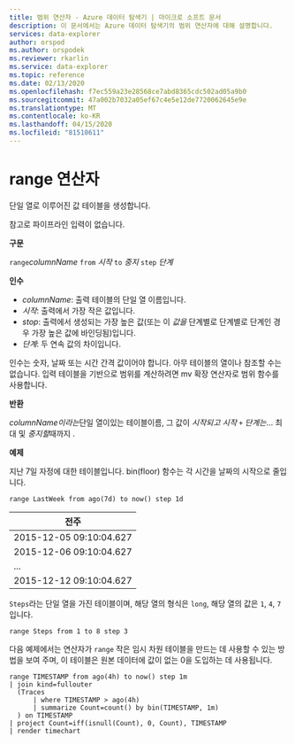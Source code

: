 ```yaml
---
title: 범위 연산자 - Azure 데이터 탐색기 | 마이크로 소프트 문서
description: 이 문서에서는 Azure 데이터 탐색기의 범위 연산자에 대해 설명합니다.
services: data-explorer
author: orspod
ms.author: orspodek
ms.reviewer: rkarlin
ms.service: data-explorer
ms.topic: reference
ms.date: 02/13/2020
ms.openlocfilehash: f7ec559a23e28568ce7abd8365cdc502ad05a9b0
ms.sourcegitcommit: 47a002b7032a05ef67c4e5e12de7720062645e9e
ms.translationtype: MT
ms.contentlocale: ko-KR
ms.lasthandoff: 04/15/2020
ms.locfileid: "81510611"
---
```

# <a name="range-operator"></a>range 연산자

단일 열로 이루어진 값 테이블을 생성합니다.

참고로 파이프라인 입력이 없습니다. 

**구문**

`range`*columnName* `from` *시작* `to` *중지* `step` *단계*

**인수**

* *columnName*: 출력 테이블의 단일 열 이름입니다.
* *시작*: 출력에서 가장 작은 값입니다.
* *stop*: 출력에서 생성되는 가장 높은 값(또는 이 *값을* 단계별로 단계별로 단계인 경우 가장 높은 값에 바인딩됨)입니다.
* *단계*: 두 연속 값의 차이입니다. 

인수는 숫자, 날짜 또는 시간 간격 값이어야 합니다. 아무 테이블의 열이나 참조할 수는 없습니다. 입력 테이블을 기반으로 범위를 계산하려면 mv 확장 연산자로 범위 함수를 사용합니다. 

**반환**

*columnName이라는*단일 열이있는 테이블이름, 그 값이 *시작되고* *시작* `+` *단계는*... 최대 및 *중지할*때까지 .

**예제**  

지난 7일 자정에 대한 테이블입니다. bin(floor) 함수는 각 시간을 날짜의 시작으로 줄입니다.

```kusto
range LastWeek from ago(7d) to now() step 1d
```

|전주|
|---|
|2015-12-05 09:10:04.627|
|2015-12-06 09:10:04.627|
|...|
|2015-12-12 09:10:04.627|


`Steps`라는 단일 열을 가진 테이블이며, 해당 열의 형식은 `long`, 해당 열의 값은 `1`, `4`, `7`입니다.

```kusto
range Steps from 1 to 8 step 3
```

다음 예제에서는 연산자가 `range` 작은 임시 차원 테이블을 만드는 데 사용할 수 있는 방법을 보여 주며, 이 테이블은 원본 데이터에 값이 없는 0을 도입하는 데 사용됩니다.

```kusto
range TIMESTAMP from ago(4h) to now() step 1m
| join kind=fullouter
  (Traces
      | where TIMESTAMP > ago(4h)
      | summarize Count=count() by bin(TIMESTAMP, 1m)
  ) on TIMESTAMP
| project Count=iff(isnull(Count), 0, Count), TIMESTAMP
| render timechart  
```